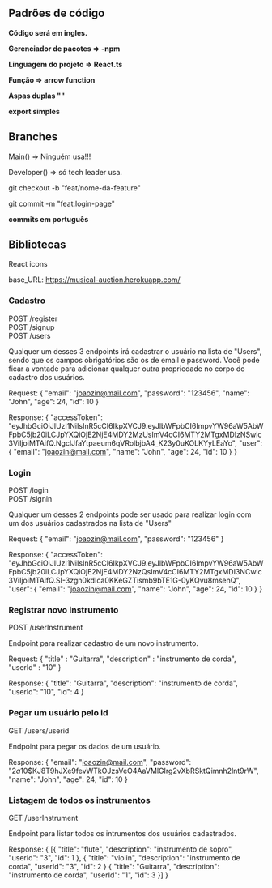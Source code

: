 ## Padrões de código

**Código será em ingles.**

**Gerenciador de pacotes => -npm**

**Linguagem do projeto => React.ts**

**Função => arrow function**

**Aspas duplas ""**

**export simples**

## Branches

Main() => Ninguém usa!!!

Developer() => só tech leader usa.

git checkout -b "feat/nome-da-feature"

git commit -m "feat:login-page"

**commits em português**

## Bibliotecas 

React icons




base_URL: https://musical-auction.herokuapp.com/ 


### Cadastro

POST /register <br/>
POST /signup <br/>
POST /users

Qualquer um desses 3 endpoints irá cadastrar o usuário na lista de "Users", sendo que os campos obrigatórios são os de email e password.
Você pode ficar a vontade para adicionar qualquer outra propriedade no corpo do cadastro dos usuários.

Request:
{
"email": "joaozin@mail.com",
"password": "123456",
"name": "John",
"age": 24,
"id": 10
}

Response:
{
"accessToken": "eyJhbGciOiJIUzI1NiIsInR5cCI6IkpXVCJ9.eyJlbWFpbCI6ImpvYW96aW5AbWFpbC5jb20iLCJpYXQiOjE2NjE4MDY2MzUsImV4cCI6MTY2MTgxMDIzNSwic3ViIjoiMTAifQ.NgclJfaYtpaeum6qVRolbjbA4_K23y0uKOLKYyLEaYo",
"user": {
"email": "joaozin@mail.com",
"name": "John",
"age": 24,
"id": 10
}
}

### Login

POST /login <br/>
POST /signin

Qualquer um desses 2 endpoints pode ser usado para realizar login com um dos usuários cadastrados na lista de "Users"

Request:
{
"email": "joaozin@mail.com",
"password": "123456"
}

Response:
{
"accessToken": "eyJhbGciOiJIUzI1NiIsInR5cCI6IkpXVCJ9.eyJlbWFpbCI6ImpvYW96aW5AbWFpbC5jb20iLCJpYXQiOjE2NjE4MDY2NzQsImV4cCI6MTY2MTgxMDI3NCwic3ViIjoiMTAifQ.SI-3zgn0kdIca0KKeGZTismb9bTE1G-0yKQvu8msenQ",
"user": {
"email": "joaozin@mail.com",
"name": "John",
"age": 24,
"id": 10
}
}

### Registrar novo instrumento

POST /userInstrument

Endpoint para realizar cadastro de um novo instrumento.

Request:
{
"title" : "Guitarra",
"description" : "instrumento de corda",
"userId" : "10"
}

Response:
{
"title": "Guitarra",
"description": "instrumento de corda",
"userId": "10",
"id": 4
}

### Pegar um usuário pelo id

GET /users/userid

Endpoint para pegar os dados de um usuário.

Response:
{
"email": "joaozin@mail.com",
"password": "$2a$10$KJ8T9hJXe9fevWTkOJzsVeO4AaVMlGIrg2vXbRSktQimnh2lnt9rW",
"name": "John",
"age": 24,
"id": 10
}

### Listagem de todos os instrumentos

GET /userInstrument

Endpoint para listar todos os intrumentos dos usuários cadastrados.

Response:
{
[{
"title": "flute",
"description": "instrumento de sopro",
"userId": "3",
"id": 1
},
{
"title": "violin",
"description": "instrumento de corda",
"userId": "3",
"id": 2
}
{
"title": "Guitarra",
"description": "instrumento de corda",
"userId": "1",
"id": 3
}]
}
